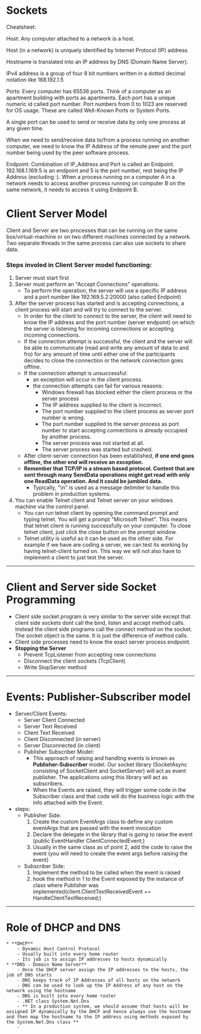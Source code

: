 # Sockets
Cheatsheet:

Host: Any computer attached to a network is a host.

Host (in a network) is uniquely identified by Internet Protocol (IP) address

Hostname is translated into an IP address by DNS (Domain Name Server).

IPv4 address is a group of four 8 bit numbers written in a dotted decimal notation like 168.192.1.5

Ports: Every computer has 65536 ports. Think of a computer as an apartment building with ports as apartments. Each port has a unique numeric id called port number. Port numbers from 0 to 1023 are reserved for OS usage. These are called Well-Known Ports or System Ports.

A single port can be used to send or receive data by only one process at any given time.

When we need to send/receive data to/from a process running on another computer, we need to know the IP Address of the remote peer and the port number being used by the peer software process.

Endpoint: Combination of IP_Address and Port is called an Endpoint. 192.168.1.169:5 is an endpoint and 5 is the port number, rest being the IP Address (excluding :).
When a process running on a computer A in a network needs to access another process running on computer B on the same network, it needs to access it using Endpoint B.

# Client Server Model
Client and Server are two processes that can be running on the same box/virtual-machine or on two different machines connected by a network. Two separate threads in the same process can also use sockets to share data.

### Steps involed in Client Server model functioning:
1. Server must start first
2. Server must perform an "Accept Connections" operations.
	- To perform the operation, the server will use a specific IP address and a port number like 192.169.5.2:20000 (also called Endpoint)
3. After the server process has started and is accepting connections, a client process will start and will try to connect to the server.
	- In order for the client to connect to the server, the client will need to know the IP address and the port number (server endpoint) on which the server is listening for incoming connections or accepting incoming connections.
	- If the connection attempt is successful, the client and the server will be able to communicate (read and write any amount of data to and fro) for any amount of time until either one of the participants decides to close the connection or the network connection goes offline.
	- If the connection attempt is unsuccessful:
		* an exception will occur in the client process.
		* the connection attempts can fail for various reasons:
			- Windows firewall has blocked either the client process or the server process
			- The IP address supplied to the client is incorrect.
			- The port number supplied to the client process as server port number is wrong.
			- The port number supplied to the server process as port number to start accepting connections is already occupied by another process.
			- The server process was not started at all.
			- The server process was started but crashed.
	- After client-server connection has been established, **if one end goes offline, the other end will receive an exception.**
	- **Remember that TCP/IP is a stream based protocol. Content that are sent through many SendData operations might get read with only one ReadData operation. And it could be jumbled data.**
		- Typically, "\n" is used as a message delimiter to handle this problem in production systems.
4. You can enable Telnet client and Telnet server on your windows machine via the control panel.
	- You can run telnet client by opening the command prompt and typing telnet. You will get a prompt "Microsoft Telnet". This means that telnet client is running successfully on your computer. To close telnet client, just click the close button on the prompt window.
	- Telnet utility is useful as it can be used as the other side. For example if we have are coding a server, we can test its working by having telnet-client turned on. This way we will not also have to implement a client to just test the server. 
	
_______________________________________________________________________________________________________________________________________________________________________________________

# Client and Server side Socket Programming
- Client side socket program is very similar to the server side except that client side sockets dont call the bind, listen and accept method calls. Instead the client side programs call the connect method on the socket. The socket object is the same. It is just the difference of method calls.
- Client side processes need to know the exact server process endpoint. 
- **Stopping the Server**
	* Prevent TcpListener from accepting new connections
	* Disconnect the client sockets (TcpClient)
	* Write StopServer method
_______________________________________________________________________________________________________________________________________________________________________________________

# Events: Publisher-Subscriber model
- Server/Client Events:
	* Server Client Connected
	* Server Text Received
	* Client Text Received
	* Client Disconnected (in server)
	* Server Disconnected (in client)
	* Publisher Subscriber Model: 
		+ This approach of raising and handling events is known as **Publisher-Subscriber** model. Our socket library (SocketAsync consisting of SocketClient and SocketServer) will act as event publisher. The applications using this library will act as subscribers.
		+ When the Events are raised, they will trigger some code in the Subscriber class and that code will do the business logic with the info attached with the Event.
- steps:
	+ Publisher Side:
		1. Create the custom EventArgs class to define any custom eventArgs that are passed with the event invocation
		2. Declare the delegate in the library that is going to raise the event (public EventHandler<ClientConnectedEventArgs> ClientConnectedEvent;)
		3. Usually in the same class as of point 2, add the code to raise the event (you will need to create the event args before raising the event)
	+ Subscriber Side:
		1. Implement the method to be called when the event is raised
		2. hook the method in 1 to the Event exposed by the instance of class where Publisher was implemented(client.ClientTextReceivedEvent += HandleClientTextReceived;) 
		
_______________________________________________________________________________________________________________________________________________________________________________________
# Role of DHCP and DNS
	* **DHCP**
		- Dynamic Host Control Protocol
		- Usually built into every home router
		- Its job is to assign IP addresses to hosts dynamically
	* **DNS - Domain Name Server**
		- Once the DHCP server assign the IP addresses to the hosts, the job of DNS starts
		- DNS keeps track of IP Addresses of all hosts on the network
		- DNS can be used to look up the IP Address of any host on the network using the hostname
		- DNS is built into every home router
		- .NET class System.Net.Dns
		- ** In a production system, we should assume that hosts will be assigned IP dynamically by the DHCP and hence always use the hostname and then map the hostname to the IP address using methods exposed by the System.Net.Dns class **
		- 